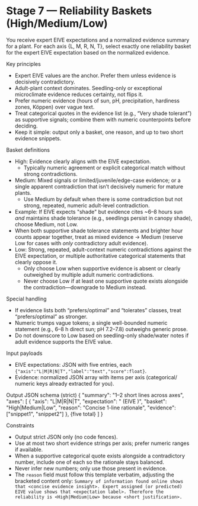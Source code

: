 # Stage 7 — Reliability Baskets (High/Medium/Low)

You receive expert EIVE expectations and a normalized evidence summary for a plant. For each axis {L, M, R, N, T}, select exactly one reliability basket for the expert EIVE expectation based on the normalized evidence.

Key principles
- Expert EIVE values are the anchor. Prefer them unless evidence is decisively contradictory.
- Adult-plant context dominates. Seedling-only or exceptional microclimate evidence reduces certainty, not flips it.
- Prefer numeric evidence (hours of sun, pH, precipitation, hardiness zones, Köppen) over vague text.
- Treat categorical quotes in the evidence list (e.g., “Very shade tolerant”) as supportive signals; combine them with numeric counterpoints before deciding.
- Keep it simple: output only a basket, one reason, and up to two short evidence snippets.

Basket definitions
- High: Evidence clearly aligns with the EIVE expectation.
  - Typically numeric agreement or explicit categorical match without strong contradictions.
- Medium: Mixed signals or limited/juvenile/edge-case evidence; or a single apparent contradiction that isn’t decisively numeric for mature plants.
  - Use Medium by default when there is some contradiction but not strong, repeated, numeric adult-level contradiction.
- Example: If EIVE expects "shade" but evidence cites ~6–8 hours sun *and* maintains shade tolerance (e.g., seedlings persist in canopy shade), choose Medium, not Low.
- When both supportive shade tolerance statements and brighter hour counts appear together, treat as mixed evidence → Medium (reserve Low for cases with *only* contradictory adult evidence).
- Low: Strong, repeated, adult-context numeric contradictions against the EIVE expectation, or multiple authoritative categorical statements that clearly oppose it.
  - Only choose Low when supportive evidence is absent or clearly outweighed by multiple adult numeric contradictions.
  - Never choose Low if at least one supportive quote exists alongside the contradiction—downgrade to Medium instead.

Special handling
- If evidence lists both “prefers/optimal” and “tolerates” classes, treat “prefers/optimal” as stronger.
- Numeric trumps vague tokens; a single well-bounded numeric statement (e.g., 6–8 h direct sun; pH 7.2–7.8) outweighs generic prose.
- Do not downscore to Low based on seedling-only shade/water notes if adult evidence supports the EIVE value.

Input payloads
- EIVE expectations: JSON with five entries, each `{"axis":"L|M|R|N|T","label":"text","score":float}`.
- Evidence: normalized JSON array with items per axis (categorical/ numeric keys already extracted for you).

Output JSON schema (strict)
{
  "summary": "1–2 short lines across axes",
  "axes": [
    {
      "axis": "L|M|R|N|T",
      "expectation": "<EIVE label> (EIVE <score>)",
      "basket": "High|Medium|Low",
      "reason": "Concise 1-line rationale",
      "evidence": ["snippet1", "snippet2"]
    },
    {five total}
  ]
}

Constraints
- Output strict JSON only (no code fences).
- Use at most two short evidence strings per axis; prefer numeric ranges if available.
- When a supportive categorical quote exists alongside a contradictory number, include one of each so the rationale stays balanced.
- Never infer new numbers; only use those present in evidence.
- The `reason` field must follow this template verbatim, adjusting the bracketed content only: `Summary of information found online shows that <concise evidence insight>. Expert assigned (or predicted) EIVE value shows that <expectation label>. Therefore the reliability is <High|Medium|Low> because <short justification>.`
